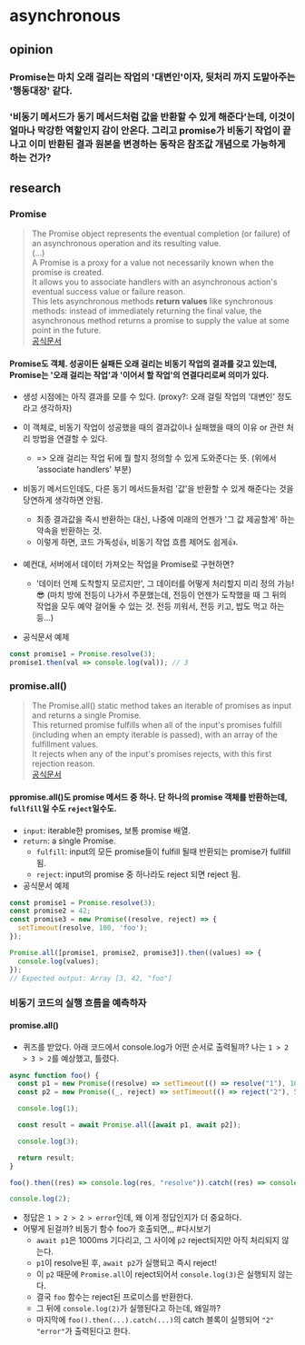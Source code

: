 # asynchronous

## opinion

### Promise는 마치 오래 걸리는 작업의 '대변인'이자, 뒷처리 까지 도맡아주는 '행동대장' 같다.

### '비동기 메서드가 동기 메서드처럼 값을 반환할 수 있게 해준다'는데, 이것이 얼마나 막강한 역할인지 감이 안온다. 그리고 promise가 비동기 작업이 끝나고 이미 반환된 결과 원본을 변경하는 동작은 참조값 개념으로 가능하게 하는 건가?

## research

### Promise
> The Promise object represents the eventual completion (or failure) of an asynchronous operation and its resulting value. <br> (...) <br> A Promise is a proxy for a value not necessarily known when the promise is created. <br> It allows you to associate handlers with an asynchronous action's eventual success value or failure reason. <br> This lets asynchronous methods **return values** like synchronous methods: instead of immediately returning the final value, the asynchronous method returns a promise to supply the value at some point in the future. <br> [공식문서](https://developer.mozilla.org/en-US/docs/Web/JavaScript/Reference/Global_Objects/Promise)

#### Promise도 객체. 성공이든 실패든 오래 걸리는 비동기 작업의 결과를 갖고 있는데, Promise는 '오래 걸리는 작업'과 '이어서 할 작업'의 연결다리로써 의미가 있다.

- 생성 시점에는 아직 결과를 모를 수 있다. (proxy?: 오래 걸릴 작업의 '대변인' 정도라고 생각하자)
- 이 객체로, 비동기 작업이 성공했을 때의 결과값이나 실패했을 때의 이유 or 관련 처리 방법을 연결할 수 있다.
  - => 오래 걸리는 작업 뒤에 뭘 할지 정의할 수 있게 도와준다는 뜻. (위에서 'associate handlers' 부분)
- 비동기 메서드인데도, 다른 동기 메서드들처럼 '값'을 반환할 수 있게 해준다는 것을 당연하게 생각하면 안됨.
  - 최종 결과값을 즉시 반환하는 대신, 나중에 미래의 언젠가 '그 값 제공할게' 하는 약속을 반환하는 것.
  - 이렇게 하면, 코드 가독성👍, 비동기 작업 흐름 제어도 쉽게👍.
- 예컨대, 서버에서 데이터 가져오는 작업을 Promise로 구현하면?
  - '데이터 언제 도착할지 모르지만', 그 데이터를 어떻게 처리할지 미리 정의 가능!😎 (마치 방에 전등이 나가서 주문했는데, 전등이 언젠가 도착했을 때 그 뒤의 작업을 모두 예약 걸어둘 수 있는 것. 전등 끼워서, 전등 키고, 밥도 먹고 하는 등...)

- 공식문서 예제
```js
const promise1 = Promise.resolve(3);
promise1.then(val => console.log(val)); // 3
```

### promise.all()
> The Promise.all() static method takes an iterable of promises as input and returns a single Promise. <br> This returned promise fulfills when all of the input's promises fulfill (including when an empty iterable is passed), with an array of the fulfillment values. <br> It rejects when any of the input's promises rejects, with this first rejection reason. <br> [공식문서](https://developer.mozilla.org/en-US/docs/Web/JavaScript/Reference/Global_Objects/Promise/all)

#### ppromise.all()도 promise 메서드 중 하나. 단 하나의 promise 객체를 반환하는데, `fullfill`일 수도 `reject`일수도.
- `input`: iterable한 promises, 보통 promise 배열.
- `return`: a single Promise.
  - `fulfill`: input의 모든 promise들이 fulfill 될때 반환되는 promise가 fullfill 됨.
  - `reject`: input의 promise 중 하나라도 reject 되면 reject 됨.
- 공식문서 예제
```js
const promise1 = Promise.resolve(3);
const promise2 = 42;
const promise3 = new Promise((resolve, reject) => {
  setTimeout(resolve, 100, 'foo');
});

Promise.all([promise1, promise2, promise3]).then((values) => {
  console.log(values);
});
// Expected output: Array [3, 42, "foo"]
```

### 비동기 코드의 실행 흐름을 예측하자

#### promise.all()
- 퀴즈를 받았다. 아래 코드에서 console.log가 어떤 순서로 출력될까? 나는 `1 > 2 > 3 > 2`를 예상했고, 틀렸다.
```js
async function foo() {
  const p1 = new Promise((resolve) => setTimeout(() => resolve("1"), 1000));
  const p2 = new Promise((_, reject) => setTimeout(() => reject("2"), 500));

  console.log(1);

  const result = await Promise.all([await p1, await p2]);

  console.log(3);

  return result;
}

foo().then((res) => console.log(res, "resolve")).catch((res) => console.log(res, "error"));

console.log(2);
```
- 정답은 `1 > 2 > 2 > error`인데, 왜 이게 정답인지가 더 중요하다.
- 어떻게 된걸까? 비동기 함수 foo가 호출되면,,, #다시보기
  - `await p1`은 1000ms 기다리고, 그 사이에 `p2` reject되지만 아직 처리되지 않는다.
  - `p1`이 resolve된 후, `await p2`가 실행되고 즉시 reject!
  - 이 `p2` 때문에 `Promise.all`이 reject되어서 `console.log(3)`은 실행되지 않는다.
  - 결국 `foo` 함수는 reject된 프로미스를 반환한다.
  - 그 뒤에 `console.log(2)`가 실행된다고 하는데, 왜일까?
  - 마지막에 `foo().then(...).catch(...)`의 catch 블록이 실행되어 `"2" "error"`가 출력된다고 한다.
